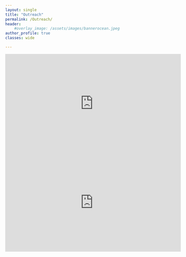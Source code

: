 ```yaml
---
layout: single
title: "Outreach"
permalink: /Outreach/
header:
    #overlay_image: /assets/images/bannerocean.jpeg
author_profile: true
classes: wide

---
```


<iframe src="https://www.facebook.com/plugins/video.php?height=314&href=https%3A%2F%2Fwww.facebook.com%2Ffisicatorvergata%2Fvideos%2F427461621677720%2F&show_text=false&width=560&t=0" width="560" height="314" style="border:none;overflow:hidden" scrolling="no" frameborder="0" allowfullscreen="true" allow="autoplay; clipboard-write; encrypted-media; picture-in-picture; web-share" allowFullScreen="true"></iframe> 

<iframe width="560" height="315" src="https://www.youtube.com/embed/oUf9Yd06WR4" title="YouTube video player" frameborder="0" allow="accelerometer; autoplay; clipboard-write; encrypted-media; gyroscope; picture-in-picture; web-share" allowfullscreen></iframe>


